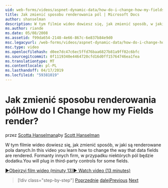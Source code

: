 ```yaml
---
uid: web-forms/videos/aspnet-dynamic-data/how-do-i-change-how-my-fields-render
title: Jak zmienić sposobu renderowania pól | Microsoft Docs
author: shanselman
description: W tym filmie wideo dowiesz się, jak zmienić sposób, w jaki są renderowane pola danych. Formanty innych firm, w przypadku niektórych pól będzie dodatku.
ms.author: riande
ms.date: 05/08/2008
ms.assetid: f99da654-2148-4e66-867c-6e837b84e9d0
msc.legacyurl: /web-forms/videos/aspnet-dynamic-data/how-do-i-change-how-my-fields-render
msc.type: video
ms.openlocfilehash: d0ee7dc47c6ec5ffd76baa6827b81a9ff02c6bfc
ms.sourcegitcommit: 0f1119340e4464720cfd16d0ff15764746ea1fea
ms.translationtype: MT
ms.contentlocale: pl-PL
ms.lasthandoff: 04/17/2019
ms.locfileid: "59381019"
---
```

# <a name="how-do-i-change-how-my-fields-render"></a><span data-ttu-id="29ee4-105">Jak zmienić sposobu renderowania pól</span><span class="sxs-lookup"><span data-stu-id="29ee4-105">How do I Change how my Fields render?</span></span>

<span data-ttu-id="29ee4-106">przez [Scotta Hanselmana](https://github.com/shanselman)</span><span class="sxs-lookup"><span data-stu-id="29ee4-106">by [Scott Hanselman](https://github.com/shanselman)</span></span>

<span data-ttu-id="29ee4-107">W tym filmie wideo dowiesz się, jak zmienić sposób, w jaki są renderowane pola danych.</span><span class="sxs-lookup"><span data-stu-id="29ee4-107">In this video you learn how to change the way that data fields are rendered.</span></span> <span data-ttu-id="29ee4-108">Formanty innych firm, w przypadku niektórych pól będzie dodatku.</span><span class="sxs-lookup"><span data-stu-id="29ee4-108">You will plug in third-party controls for some fields.</span></span>

[<span data-ttu-id="29ee4-109">&#9654;Obejrzyj film wideo (minuty 13)</span><span class="sxs-lookup"><span data-stu-id="29ee4-109">&#9654; Watch video (13 minutes)</span></span>](https://channel9.msdn.com/Blogs/ASP-NET-Site-Videos/how-do-i-change-how-my-fields-render)

> [!div class="step-by-step"]
> <span data-ttu-id="29ee4-110">[Poprzednie](how-do-i-enable-inline-gridview-editing.md)
> [dalej](how-do-i-handle-business-logic-exceptions.md)</span><span class="sxs-lookup"><span data-stu-id="29ee4-110">[Previous](how-do-i-enable-inline-gridview-editing.md)
[Next](how-do-i-handle-business-logic-exceptions.md)</span></span>
